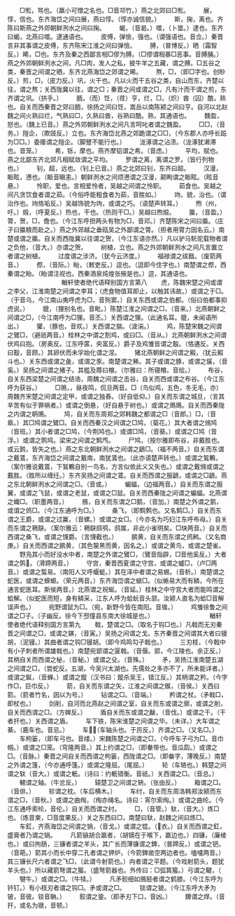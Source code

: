 <!-- { "loadSidebar": true } -->
　　□倯，骂也。（羸小可憎之名也。□音邛竹。）燕之北郊曰□倯。
　　展，惇，信也。东齐海岱之间曰展，燕曰惇。（惇亦诚信貌。）
　　斯，掬，离也。齐陈曰斯燕之外郊朝鲜洌水之间曰掬。
　　蝎，（音曷。）噬，（卜筮。）逮也。东齐曰蝎，北燕曰噬。逮通语也。
　　皮傅，弹憸，强也。（谓强语也。音佥。）秦晋言非其事谓之皮傅，东齐陈宋江淮之间曰弹憸。
　　膊，（普博反。）晒（霜智反。）晞，□也。东齐及秦之西鄙言相□僇为膊。（□僇谓相暴□恶事。音膊脯。）燕之外郊朝鲜洌水之间，凡□肉，发人之私，披牛羊之五藏，谓之膊。□五谷之类，秦晋之间谓之晒，东齐北燕海岱之郊谓之晞。
　　熬，□，（即□字也。创眇反。）煎，□，（皮力反。）巩，火干也。凡以火而干五谷之类，自山而东，齐楚以往，谓之熬；关西陇冀以往，谓之□；秦晋之间或谓之□，凡有汁而干谓之煎，东齐谓之巩。（拱手。）
　　胹，（而）饪，（荏）亨，烂，□，（炽）酋（囚）酷，熟也。自关而西秦晋之郊曰胹，徐扬之间曰饪，嵩岳以南陈颍之间曰亨。自河以北赵魏之间火熟曰烂，气熟曰□，久熟曰酋，谷熟曰酷。熟，其通语也。
　　魏盈，怒也。（魏上已音。）燕之外郊朝鲜洌水之间凡言呵叱者谓之魏盈。
　　□□，（音务。）隑企，（欺豉反。）立也。东齐海岱北燕之郊跪谓之□□，（今东郡人亦呼长跽为□□。）委痿谓之隑企。（脚躄不能行也。）
　　泷涿谓之沾渍。（泷涿犹濑滞也。音笼。）
　　希，铄，摩也。燕齐摩铝谓之希。（音虑。）
　　平均，赋也。燕之北鄙东齐北郊凡相赋敛谓之平均。
　　罗谓之离，离谓之罗。（皆行列物也。）
　　钊，超，远也。（钊上已音。）燕之北郊曰钊，东齐曰超。
　　汉漫，眽眩，懑也。（眽音瞋恚。）朝鲜洌水之间烦懑谓之汉漫，颠眴谓之眽眩。（眩音悬。）
　　怜职，爱也。言相爱怜者，吴越之间谓之怜职。
　　茹食也。吴越之间凡贪饮食者谓之茹。（今俗呼能粗食者为茹，音胜如。）
　　竘，貌，治也。（谓治作也。竘恪垢反。）吴越饰貌为竘，或谓之巧。（语楚声转耳。）
　　煦（州，吁。）煅，（呼夏反。）热也，干也。（热则干□。）吴越曰煦煅。
　　攍，（音盈。）膂，贺，□，儋也。（今江东呼担两头有物为□，音邓。）齐楚陈宋之间曰攍。（庄子曰攍粮而赴之。）燕之外郊越之垂瓯吴之外鄙谓之膂。（担者用膂力因名云。）南楚或谓之攍。自关而西陇冀以往谓之贺，（今江东语亦然。）凡以驴马馲驼载物者谓之负他，（音大。）亦谓之贺。
　　树植，立也。燕之外郊朝鲜洌水之间凡言置立者谓之树植。
　　过度谓之涉济。（犹今云济度。）
　　福禄谓之祓戬。（废箭两音。）
　　傺，（音际。）眙，（敕吏反。）逗也。（逗即今住字也。）南楚谓之傺，西秦谓之眙。（眙谓注视也。西秦酒泉炖煌张掖是也。）逗，其通语也。
　　
　　
　　
　　輶轩使者绝代语释别国方言第八
　　虎，陈魏宋楚之间或谓之李父，江淮南楚之间谓之李耳；（虎食物值耳即止，以触其讳故。）或谓之于□。（于音乌，今江南山夷呼虎为□，音狗窦。）自关东西或谓之伯都。（俗曰伯都事抑虎说。）
　　貔，（狸别名也。音毗。）陈楚江淮之间谓之□，（音来。）北燕朝鲜之间谓之□，（今江南呼为□狸。音丕。）关西谓之狸。（此通名耳。貔，未闻语所出。）
　　獾，（豚也，音欢。）关西谓之貒。（波湍。）
　　鸡，陈楚宋魏之间谓之鷿□，（避祇两音。）桂林之中谓之割鸡，或曰□。（音从。）北燕朝鲜洌水之间谓伏鸡曰抱。（房奥反。江东呼蓲，央富反。）爵子及鸡雏皆谓之鷇。（恪遘反。关西曰鷇，音顾。）其卵伏而未孚始化谓之涅。
　　猪北燕朝鲜之间谓之豭，（犹云豭斗也。）关东西或谓之彘，或谓之豕。南楚谓之豨。其子或谓之豚，或谓之貕，（音奚。）吴扬之间谓之猪子。其槛及蓐曰橧。（尔雅曰：所寝橧。音绘。）
　　布谷，自关东西梁楚之间谓之结诰，周魏之间谓之击谷，自关而西或谓之布谷。（今江东呼为获谷。）
　　□鴠，，昼夜鸣，侃旦两音。□（鸟似鸡，五色，冬无毛，亦）周魏齐宋楚之间谓之定甲，或谓之独舂。（好自低仰。）自关而东谓之城旦，（言其辛苦有似于罪祸者。）或谓之倒悬，（好自悬于树也。）或谓之鴠鴠。自关而西秦陇之内谓之鹖鴠。
　　鸠，自关而东周郑之郊韩魏之都谓之□（音郎。）□，（音皋。）其□鸠谓之鷿□。自关而西秦汉之间谓之□鸠，（菊花。）其大者谓之鳻鸠（音班。）其小者谓之□鸠，（今荆鸠也。）或谓□鸠，（音葵。）或谓之□鸠（音浮。）或谓之鹘鸠。梁宋之间谓之鹪鸤。
　　尸鸠，（按尔雅即布谷，非戴胜也。或云鹯，皆失之也。）燕之东北朝鲜洌水之间谓之鶝□。（福不两音。）自关而东谓之戴鵀，东齐海岱之间谓之戴南，南犹鵀也。（此亦语楚声转也。）或谓之鶭鷝，（案尔雅说戴鵀，下鶭鷝自别一鸟名，方言似依此义又失也。）或谓之戴鳻或谓之戴胜。（胜所以缠纴。）东齐吴扬之间谓之鵀。自关而西谓之服鶝，或谓之□鶝。燕之东北朝鲜洌水之间谓之□。（音或。）
　　蝙蝠，（边福两音。）自关而东谓之服翼，或谓之飞鼠，或谓之老鼠，或谓之□鼠。自关而西秦陇之间谓之蝙蝠。北燕谓之蟙□。（职墨两音。）
　　鴈，自关而东谓之□鹅，（音加。）南楚之外谓之鹅，或谓之鸧□。（今江东通呼为□。）
　　桑飞，（即鹪鹩也。又名鹪□。）自关而东谓之王爵，或谓之过鸁，（音螺。）或谓之女□。（今亦名为巧妇江东呼布母。）自关而东谓之鸋鴃。（案尔雅云：鸋鴃鸱鸮，鸱属，非此小雀明矣。□玦两音。）自关而西谓之桑飞，或谓之懱爵。（言懱截也。）
　　鹂黄，自关而东谓之鸧鹒。（又名商庚。）自关而西谓之鹂黄，（其色黧黑而黄，因名之。）或谓之黄鸟，或谓之楚雀。
　　野凫其小而好没水中者，南楚之外谓之鷿□，（鷿音指辟，□音他奚反。）大者谓之鹘。（滑蹄两音。）
　　守宫，秦晋西夏谓之守宫，或谓之蠦□，（卢□两音。）或谓之蜤易。（南阳人又呼蝘蜓。）其在泽中者谓之易蜴。（音析。）南楚谓之蛇医，或谓之蝾螈。（荣元两音。）东齐海岱谓之螔□。（似蜥易大而有鳞，今所在通言蛇医耳。斯侯两音。）北燕谓之祝蜒。（音延。）桂林之中守宫大者而能鸣谓之蛤解。（似蛇医而短，身有鳞采，江东人呼为蛤蚖音头颔。汝颍人直名为蛤□音解误声也。）
　　宛野谓鼠为□。（宛，新野今皆在南阳。音锥。）
　　鸡雏徐鲁之间谓之□子。（子幽反。徐今下邳僮县东南大徐城是也。）
　　
　　
　　
　　輶轩使者绝代语释别国方言第九
　　戟，楚谓之□。（取名于钩□也。）凡戟而无刃秦晋之间谓之□，或谓之鏔，（音寅。）吴扬之间谓之戈。东齐秦晋之间谓其大者曰镘胡，（泥镘。）其曲者谓之钩□镘胡。（即今鸡鸣勾孑戟也。）
　　三刃枝，（今戟中有小孑刺者所谓雄戟也。）南楚宛郢谓之匽戟。（音偃。郢，今江陵也。余正反。）其柄自关而西谓之柲，（音秘。）或谓之殳。（音殊。）
　　矛，吴扬江淮南楚五湖之间谓之□，（尝蛇反。五湖，今吴兴太湖也。先儒处之多亦不了，所未能详者。）或谓之鋋，（音蝉。）或谓之鏦（汉书曰：鏦杀吴王，错江反。）其柄谓之矜。（今字作□，巨巾反。）
　　箭，自关而东谓之矢，江淮之间谓之鍭，（音侯。）关西曰箭。（箭者竹名，因以为号。）
　　钻谓之□。（音端。）
　　矜谓之杖。（矛戟□，即杖也。）
　　剑削，自河而北燕赵之间谓之室，自关而东或谓之廓，或谓之削，自关而西谓之□。（方婢反。）
　　盾自关而东或谓之瞂，（音伐。）或谓之干。（干者扞也。）关西谓之盾。
　　车下铁，陈宋淮楚之间谓之毕。（未详。）大车谓之綦。（鹿车也。音忌。）
　　车，（车轴头也。于厉反。）齐谓之□。（又名□。）
　　车枸篓，（即车弓也。音缕。）宋魏陈楚之间谓之□，（今呼车子弓为□。音巾帼。）或谓之□笼。（穹隆两音。）其上约谓之□，（即軬带也。音瓜瓝。）或谓之□。（音脉。）秦晋之间自关而西谓之枸篓，西陇谓之□。（即畚字，薄晚反。）南楚之外谓之篷，（今亦通呼篷。）或谓之隆屈。（尾屈。）
　　轮（车辂也。）韩楚之间谓之轪（音大。）或谓之軝。（诗曰：约軝错衡。音祇。）关西谓之□。（音总。）
　　輑谓之轴。（牛忿反。）
　　辕楚卫之间谓之辀。（张由反。）
　　箱谓之□。（音俳。）
　　轸谓之枕。（车后横木。）
　　车纣，自关而东周洛韩郑汝颍而东谓之□，（音秋。）或谓之曲绹，（绹亦绳名。诗曰：宵尔索绹。）或谓之曲纶。（今江东通呼索纶，音伦。）自关而西谓之纣。
　　□，（音管。）轪，（音大。）炼□也。（炼音柬，□音度果反。）关之东西曰□，南楚曰轪，赵魏之间曰炼□。
　　车釭，齐燕海岱之间谓之锅，（音戈。）或谓之锟。（衣。）自关而西谓之釭，盛膏者乃谓之锅。
　　凡箭镞胡合嬴者，（胡镝在于喉下，嬴边也。）四镰，（廉棱也。）或曰拘肠，三镰者谓之羊头，其广长而薄镰谓之錍，（普蹄反。）或谓之钯。（音葩。）箭其小而长中穿二孔者谓之钾炉，（今箭錍凿空两边者也。嗑嚧两音。）其三镰长尺六者谓之飞□，（此谓今射箭也。）禸者谓之平题。（今戏射箭头，题犹羊头也。）所以藏箭弩谓之箙。（盛弩箭器也。外传曰：□弧箕箙。）弓谓之鞬，（
　　犍牛。）或谓之□。（牛犊。）
　　凡矛骹细如鴈胫者谓之鹤膝。（今江东呼为钤钉。）有小枝刃者谓之钩□。矛或谓之□。
　　锬谓之铍。（今江东呼大矛为铍，音彼。锬音聃。）
　　骹谓之銎。（即矛刃下口，音凶。）
　　鐏谓之焊。（音扞，或名为镦，音顿。）
